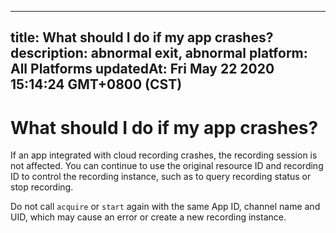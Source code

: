 
---
title: What should I do if my app crashes?
description: abnormal exit, abnormal
platform: All Platforms
updatedAt: Fri May 22 2020 15:14:24 GMT+0800 (CST)
---
# What should I do if my app crashes?
If an app integrated with cloud recording crashes, the recording session is not affected. You can continue to use the original resource ID and recording ID to control the recording instance, such as to query recording status or stop recording.


<div class="alert note">Do not call <code>acquire</code> or <code>start</code> again with the same App ID, channel name and UID, which may cause an error or create a new recording instance.</div>
